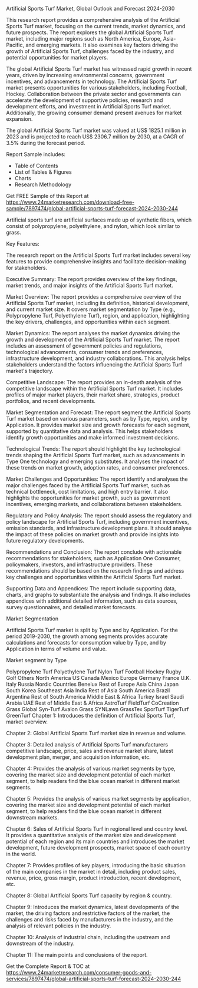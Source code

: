 Artificial Sports Turf Market, Global Outlook and Forecast 2024-2030

This research report provides a comprehensive analysis of the Artificial Sports Turf market, focusing on the current trends, market dynamics, and future prospects. The report explores the global Artificial Sports Turf market, including major regions such as North America, Europe, Asia-Pacific, and emerging markets. It also examines key factors driving the growth of Artificial Sports Turf, challenges faced by the industry, and potential opportunities for market players.

The global Artificial Sports Turf market has witnessed rapid growth in recent years, driven by increasing environmental concerns, government incentives, and advancements in technology. The Artificial Sports Turf market presents opportunities for various stakeholders, including Football, Hockey. Collaboration between the private sector and governments can accelerate the development of supportive policies, research and development efforts, and investment in Artificial Sports Turf market. Additionally, the growing consumer demand present avenues for market expansion.

The global Artificial Sports Turf market was valued at US$ 1825.1 million in 2023 and is projected to reach US$ 2306.7 million by 2030, at a CAGR of 3.5% during the forecast period.

Report Sample includes:
- Table of Contents
- List of Tables & Figures
- Charts
- Research Methodology

Get FREE Sample of this Report at https://www.24marketresearch.com/download-free-sample/7897474/global-artificial-sports-turf-forecast-2024-2030-244

Artificial sports turf are artificial surfaces made up of synthetic fibers, which consist of polypropylene, polyethylene, and nylon, which look similar to grass.

Key Features:

The research report on the Artificial Sports Turf market includes several key features to provide comprehensive insights and facilitate decision-making for stakeholders.

Executive Summary: The report provides overview of the key findings, market trends, and major insights of the Artificial Sports Turf market.

Market Overview: The report provides a comprehensive overview of the Artificial Sports Turf market, including its definition, historical development, and current market size. It covers market segmentation by Type (e.g., Polypropylene Turf, Polyethylene Turf), region, and application, highlighting the key drivers, challenges, and opportunities within each segment.

Market Dynamics: The report analyses the market dynamics driving the growth and development of the Artificial Sports Turf market. The report includes an assessment of government policies and regulations, technological advancements, consumer trends and preferences, infrastructure development, and industry collaborations. This analysis helps stakeholders understand the factors influencing the Artificial Sports Turf market's trajectory.

Competitive Landscape: The report provides an in-depth analysis of the competitive landscape within the Artificial Sports Turf market. It includes profiles of major market players, their market share, strategies, product portfolios, and recent developments.

Market Segmentation and Forecast: The report segment the Artificial Sports Turf market based on various parameters, such as by Type, region, and by Application. It provides market size and growth forecasts for each segment, supported by quantitative data and analysis. This helps stakeholders identify growth opportunities and make informed investment decisions.

Technological Trends: The report should highlight the key technological trends shaping the Artificial Sports Turf market, such as advancements in Type One technology and emerging substitutes. It analyses the impact of these trends on market growth, adoption rates, and consumer preferences.

Market Challenges and Opportunities: The report identify and analyses the major challenges faced by the Artificial Sports Turf market, such as technical bottleneck, cost limitations, and high entry barrier. It also highlights the opportunities for market growth, such as government incentives, emerging markets, and collaborations between stakeholders.

Regulatory and Policy Analysis: The report should assess the regulatory and policy landscape for Artificial Sports Turf, including government incentives, emission standards, and infrastructure development plans. It should analyse the impact of these policies on market growth and provide insights into future regulatory developments.

Recommendations and Conclusion: The report conclude with actionable recommendations for stakeholders, such as Application One Consumer, policymakers, investors, and infrastructure providers. These recommendations should be based on the research findings and address key challenges and opportunities within the Artificial Sports Turf market.

Supporting Data and Appendices: The report include supporting data, charts, and graphs to substantiate the analysis and findings. It also includes appendices with additional detailed information, such as data sources, survey questionnaires, and detailed market forecasts.

Market Segmentation

Artificial Sports Turf market is split by Type and by Application. For the period 2019-2030, the growth among segments provides accurate calculations and forecasts for consumption value by Type, and by Application in terms of volume and value.

Market segment by Type

Polypropylene Turf
Polyethylene Turf
Nylon Turf
Football
Hockey
Rugby
Golf
Others
North America
US
Canada
Mexico
Europe
Germany
France
U.K.
Italy
Russia
Nordic Countries
Benelux
Rest of Europe
Asia
China
Japan
South Korea
Southeast Asia
India
Rest of Asia
South America
Brazil
Argentina
Rest of South America
Middle East & Africa
Turkey
Israel
Saudi Arabia
UAE
Rest of Middle East & Africa
AstroTurf
FieldTurf
CoCreation Grass
Global Syn-Turf
Avalon Grass
SYNLawn
GrassTex
SporTurf
TigerTurf
GreenTurf
Chapter 1: Introduces the definition of Artificial Sports Turf, market overview.

Chapter 2: Global Artificial Sports Turf market size in revenue and volume.

Chapter 3: Detailed analysis of Artificial Sports Turf manufacturers competitive landscape, price, sales and revenue market share, latest development plan, merger, and acquisition information, etc.

Chapter 4: Provides the analysis of various market segments by type, covering the market size and development potential of each market segment, to help readers find the blue ocean market in different market segments.

Chapter 5: Provides the analysis of various market segments by application, covering the market size and development potential of each market segment, to help readers find the blue ocean market in different downstream markets.

Chapter 6: Sales of Artificial Sports Turf in regional level and country level. It provides a quantitative analysis of the market size and development potential of each region and its main countries and introduces the market development, future development prospects, market space of each country in the world.

Chapter 7: Provides profiles of key players, introducing the basic situation of the main companies in the market in detail, including product sales, revenue, price, gross margin, product introduction, recent development, etc.

Chapter 8: Global Artificial Sports Turf capacity by region & country.

Chapter 9: Introduces the market dynamics, latest developments of the market, the driving factors and restrictive factors of the market, the challenges and risks faced by manufacturers in the industry, and the analysis of relevant policies in the industry.

Chapter 10: Analysis of industrial chain, including the upstream and downstream of the industry.

Chapter 11: The main points and conclusions of the report.

Get the Complete Report & TOC at https://www.24marketresearch.com/consumer-goods-and-services/7897474/global-artificial-sports-turf-forecast-2024-2030-244
